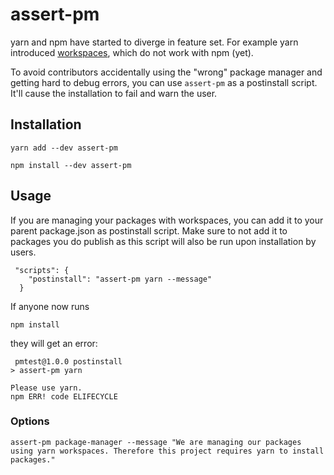 # assert-pm

yarn and npm have started to diverge in feature set. For example yarn introduced [workspaces](https://yarnpkg.com/lang/en/docs/workspaces/), which do not work with npm (yet).

To avoid contributors accidentally using the "wrong" package manager and getting hard to debug errors, you can use `assert-pm` as a postinstall script. It'll cause the installation to fail and warn the user.

## Installation

```
yarn add --dev assert-pm
```

```
npm install --dev assert-pm
```

## Usage

If you are managing your packages with workspaces, you can add it to your parent package.json as postinstall script. Make sure to not add it to packages you do publish as this script will also be run upon installation by users.

```
 "scripts": {
    "postinstall": "assert-pm yarn --message"
  }
```

If anyone now runs

```
npm install
```

they will get an error:

```
 pmtest@1.0.0 postinstall
> assert-pm yarn

Please use yarn.
npm ERR! code ELIFECYCLE
```

### Options

```
assert-pm package-manager --message "We are managing our packages using yarn workspaces. Therefore this project requires yarn to install packages."
```
